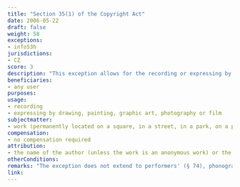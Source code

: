 ```yaml
---
title: "Section 35(1) of the Copyright Act"
date: 2006-05-22 
draft: false
weight: 58
exceptions:
- info53h
jurisdictions:
- CZ
score: 3
description: "This exception allows for the recording or expressing by drawing, painting, graphic art, photography or film of a work permanently located on a square, in a street, in a park, on a public route or in any other public place. It also covers further uses of a work so expressed, rendered or recorded. If possible, the name of the author (unless the work is an anonymous work) or the name of the person under whose name the work has been introduced to the public, the title of the work and its location must be indicated, unless impossible." 
beneficiaries:
- any user
purposes: 
usage:
- recording 
- expressing by drawing, painting, graphic art, photography or film
subjectmatter:
- work (permanently located on a square, in a street, in a park, on a public route or in any other public place)
compensation:
- no compensation required
attribution: 
- the name of the author (unless the work is an anonymous work) or the name of the person under whose name the work has been introduced to the public, the title of the work and its location must be indicated, unless impossible
otherConditions:  
remarks: "The exception does not extend to performers' (§ 74), phonogram producers' (§ 78), film producers' (§ 82) and broadcasters' rights (§ 86)."
link: 
---
```

